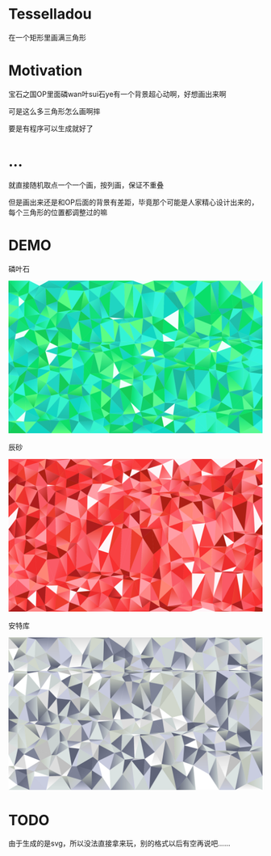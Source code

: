 # Tesselladou
在一个矩形里画满三角形

# Motivation
宝石之国OP里面磷wan叶sui石ye有一个背景超心动啊，好想画出来啊

可是这么多三角形怎么画啊摔

要是有程序可以生成就好了

# ...
就直接随机取点一个一个画，按列画，保证不重叠

但是画出来还是和OP后面的背景有差距，毕竟那个可能是人家精心设计出来的，每个三角形的位置都调整过的嘛

# DEMO
磷叶石

![fasi](./fasi.svg)

辰砂

![shinsha](./shinsha.svg)

安特库

![antaku](./antaku.svg)

# TODO
由于生成的是svg，所以没法直接拿来玩，别的格式以后有空再说吧……
